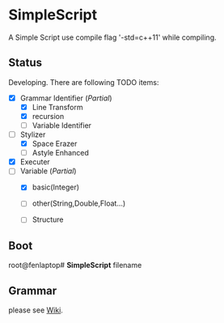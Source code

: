 # SimpleScript
A Simple Script
use compile flag '-std=c++11' while compiling.

## Status
Developing. There are following TODO items:
- [x] Grammar Identifier (*Partial*)
    - [x] Line Transform
    - [x] recursion
    - [ ] Variable Identifier
- [ ] Stylizer
    - [x] Space Erazer
    - [ ] Astyle Enhanced
- [x] Executer
- [ ] Variable (*Partial*)
	- [x] basic(Integer)
	- [ ] other(String,Double,Float...)
	- [ ] Structure


## Boot
root@fenlaptop# **SimpleScript** filename
## Grammar
please see [Wiki](https://github.com/Fedoraer/SimpleScript/wiki).
